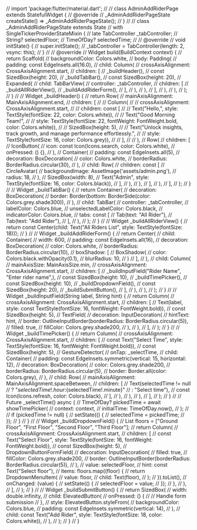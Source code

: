 // import 'package:flutter/material.dart';
//
// class AdminAddRiderPage extends StatefulWidget {
//   @override
//   _AdminAddRiderPageState createState() => _AdminAddRiderPageState();
// }
//
// class _AdminAddRiderPageState extends State<AdminAddRiderPage>
//     with SingleTickerProviderStateMixin {
//   late TabController _tabController;
//   String? selectedFloor;
//   TimeOfDay? selectedTime;
//
//   @override
//   void initState() {
//     super.initState();
//     _tabController = TabController(length: 2, vsync: this);
//   }
//
//   @override
//   Widget build(BuildContext context) {
//     return Scaffold(
//       backgroundColor: Colors.white,
//       body: Padding(
//         padding: const EdgeInsets.all(16.0),
//         child: Column(
//           crossAxisAlignment: CrossAxisAlignment.start,
//           children: [
//             _buildHeader(),
//             const SizedBox(height: 20),
//             _buildTabBar(),
//             const SizedBox(height: 20),
//             Expanded(
//               child: TabBarView(
//                 controller: _tabController,
//                 children: [
//                   _buildAllRiderView(),
//                   _buildAddRiderForm(),
//                 ],
//               ),
//             ),
//           ],
//         ),
//       ),
//     );
//   }
//
//   Widget _buildHeader() {
//     return Row(
//       mainAxisAlignment: MainAxisAlignment.end,
//       children: [
//         // Column(
//         //   crossAxisAlignment: CrossAxisAlignment.start,
//         //   children: const [
//         //     Text("Hello,", style: TextStyle(fontSize: 22, color: Colors.white)),
//         //     Text("Good Morning Team!",
//         //         style: TextStyle(fontSize: 22, fontWeight: FontWeight.bold, color: Colors.white)),
//         //     SizedBox(height: 5),
//         //     Text("Unlock insights, track growth, and manage performance effortlessly.",
//         //         style: TextStyle(fontSize: 16, color: Colors.grey)),
//         //   ],
//         // ),
//         Row(
//           children: [
//             IconButton(
//               icon: const Icon(Icons.search, color: Colors.white),
//               onPressed: () {},
//             ),
//             Container(
//               padding: const EdgeInsets.all(5),
//               decoration: BoxDecoration(
//                 color: Colors.white,
//                 borderRadius: BorderRadius.circular(30),
//               ),
//               child: Row(
//                 children: const [
//                   CircleAvatar(
//                     backgroundImage: AssetImage('assets/admin.png'),
//                     radius: 18,
//                   ),
//                   SizedBox(width: 8),
//                   Text("Admin", style: TextStyle(fontSize: 16, color: Colors.black)),
//                 ],
//               ),
//             ),
//           ],
//         ),
//       ],
//     );
//   }
//
//   Widget _buildTabBar() {
//     return Container(
//       decoration: BoxDecoration(
//         border: Border(bottom: BorderSide(color: Colors.grey.shade300)),
//       ),
//       child: TabBar(
//         controller: _tabController,
//         labelColor: Colors.blue,
//         unselectedLabelColor: Colors.black,
//         indicatorColor: Colors.blue,
//         tabs: const [
//           Tab(text: "All Rider"),
//           Tab(text: "Add Rider"),
//         ],
//       ),
//     );
//   }
//
//   Widget _buildAllRiderView() {
//     return const Center(child: Text("All Riders List", style: TextStyle(fontSize: 18)));
//   }
//
//   Widget _buildAddRiderForm() {
//     return Center(
//       child: Container(
//         width: 600,
//         padding: const EdgeInsets.all(16),
//         decoration: BoxDecoration(
//           color: Colors.white,
//           borderRadius: BorderRadius.circular(10),
//           boxShadow: [
//             BoxShadow(
//               color: Colors.black.withOpacity(0.1),
//               blurRadius: 10,
//             )
//           ],
//         ),
//         child: Column(
//           mainAxisSize: MainAxisSize.min,
//           crossAxisAlignment: CrossAxisAlignment.start,
//           children: [
//             _buildInputField("Rider Name", "Enter rider name",),
//             const SizedBox(height: 10),
//             _buildTimePicker(),
//             const SizedBox(height: 10),
//             _buildDropdownField(),
//             const SizedBox(height: 20),
//             _buildSubmitButton(),
//           ],
//         ),
//       ),
//     );
//   }
//
//   Widget _buildInputField(String label, String hint) {
//     return Column(
//       crossAxisAlignment: CrossAxisAlignment.start,
//       children: [
//         Text(label, style: const TextStyle(fontSize: 16, fontWeight: FontWeight.bold)),
//         const SizedBox(height: 5),
//         TextField(
//           decoration: InputDecoration(
//             hintText: hint,
//             border: OutlineInputBorder(borderRadius: BorderRadius.circular(5)),
//             filled: true,
//             fillColor: Colors.grey.shade200,
//           ),
//         ),
//       ],
//     );
//   }
//
//   Widget _buildTimePicker() {
//     return Column(
//       crossAxisAlignment: CrossAxisAlignment.start,
//       children: [
//         const Text("Select Time", style: TextStyle(fontSize: 16, fontWeight: FontWeight.bold)),
//         const SizedBox(height: 5),
//         GestureDetector(
//           onTap: _selectTime,
//           child: Container(
//             padding: const EdgeInsets.symmetric(vertical: 15, horizontal: 12),
//             decoration: BoxDecoration(
//               color: Colors.grey.shade200,
//               borderRadius: BorderRadius.circular(5),
//               border: Border.all(color: Colors.grey),
//             ),
//             child: Row(
//               mainAxisAlignment: MainAxisAlignment.spaceBetween,
//               children: [
//                 Text(selectedTime != null
//                     ? "${selectedTime!.hour}:${selectedTime!.minute}"
//                     : "Select time"),
//                 const Icon(Icons.refresh, color: Colors.black),
//               ],
//             ),
//           ),
//         ),
//       ],
//     );
//   }
//
//   Future<void> _selectTime() async {
//     TimeOfDay? pickedTime = await showTimePicker(
//       context: context,
//       initialTime: TimeOfDay.now(),
//     );
//
//     if (pickedTime != null) {
//       setState(() {
//         selectedTime = pickedTime;
//       });
//     }
//   }
//
//   Widget _buildDropdownField() {
//     List<String> floors = ["Ground Floor", "First Floor", "Second Floor", "Third Floor"];
//     return Column(
//       crossAxisAlignment: CrossAxisAlignment.start,
//       children: [
//         const Text("Select Floor", style: TextStyle(fontSize: 16, fontWeight: FontWeight.bold)),
//         const SizedBox(height: 5),
//         DropdownButtonFormField<String>(
//           decoration: InputDecoration(
//             filled: true,
//             fillColor: Colors.grey.shade200,
//             border: OutlineInputBorder(borderRadius: BorderRadius.circular(5)),
//           ),
//           value: selectedFloor,
//           hint: const Text("Select floor"),
//           items: floors.map((floor) {
//             return DropdownMenuItem<String>(
//               value: floor,
//               child: Text(floor),
//             );
//           }).toList(),
//           onChanged: (value) {
//             setState(() {
//               selectedFloor = value;
//             });
//           },
//         ),
//       ],
//     );
//   }
//
//   Widget _buildSubmitButton() {
//     return SizedBox(
//       width: double.infinity,
//       child: ElevatedButton(
//         onPressed: () {
//           // Handle form submission
//         },
//         style: ElevatedButton.styleFrom(
//           backgroundColor: Colors.blue,
//           padding: const EdgeInsets.symmetric(vertical: 14),
//         ),
//         child: const Text("Add Rider", style: TextStyle(fontSize: 18, color: Colors.white)),
//       ),
//     );
//   }
// }
